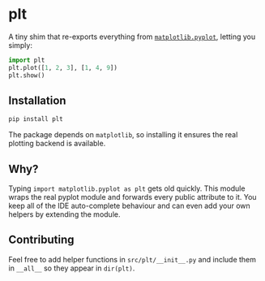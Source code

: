 # plt

A tiny shim that re-exports everything from [`matplotlib.pyplot`](https://matplotlib.org/stable/api/_as_gen/matplotlib.pyplot.html), letting you simply:

```python
import plt
plt.plot([1, 2, 3], [1, 4, 9])
plt.show()
```

## Installation

```bash
pip install plt
```

The package depends on `matplotlib`, so installing it ensures the real plotting
backend is available.

## Why?

Typing `import matplotlib.pyplot as plt` gets old quickly. This module wraps the
real pyplot module and forwards every public attribute to it. You keep all of the
IDE auto-complete behaviour and can even add your own helpers by extending the
module.

## Contributing

Feel free to add helper functions in `src/plt/__init__.py` and include them in
`__all__` so they appear in `dir(plt)`.

